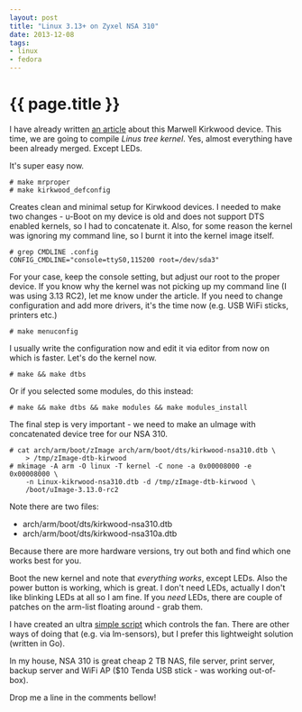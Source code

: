 ```yaml
---
layout: post
title: "Linux 3.13+ on Zyxel NSA 310"
date: 2013-12-08
tags:
- linux
- fedora
---
```

{{ page.title }}
================
I have already written [an
article](/2013/03/booting-38-kernels-on-marwell-kirkwood-arm-zyxel-nsa-310.html)
about this Marwell Kirkwood device. This time, we are going to compile *Linus
tree kernel*. Yes, almost everything have been already merged. Except LEDs.

It's super easy now.

    # make mrproper
    # make kirkwood_defconfig

Creates clean and minimal setup for Kirwkood devices. I needed to make two
changes - u-Boot on my device is old and does not support DTS enabled kernels,
so I had to concatenate it. Also, for some reason the kernel was ignoring my
command line, so I burnt it into the kernel image itself.

    # grep CMDLINE .config
    CONFIG_CMDLINE="console=ttyS0,115200 root=/dev/sda3"

For your case, keep the console setting, but adjust our root to the proper
device. If you know why the kernel was not picking up my command line (I was
using 3.13 RC2), let me know under the article. If you need to change
configuration and add more drivers, it's the time now (e.g. USB WiFi sticks,
printers etc.)

    # make menuconfig

I usually write the configuration now and edit it via editor from now on which
is faster. Let's do the kernel now.

    # make && make dtbs

Or if you selected some modules, do this instead:

    # make && make dtbs && make modules && make modules_install

The final step is very important - we need to make an uImage with concatenated
device tree for our NSA 310.

    # cat arch/arm/boot/zImage arch/arm/boot/dts/kirkwood-nsa310.dtb \
        > /tmp/zImage-dtb-kirwood
    # mkimage -A arm -O linux -T kernel -C none -a 0x00008000 -e 0x00008000 \
        -n Linux-kikrwood-nsa310.dtb -d /tmp/zImage-dtb-kirwood \
        /boot/uImage-3.13.0-rc2

Note there are two files:

* arch/arm/boot/dts/kirkwood-nsa310.dtb
* arch/arm/boot/dts/kirkwood-nsa310a.dtb

Because there are more hardware versions, try out both and find which one
works best for you.

Boot the new kernel and note that *everything works*, except LEDs. Also the
power button is working, which is great. I don't need LEDs, actually I don't
like blinking LEDs at all so I am fine. If you _need_ LEDs, there are couple
of patches on the arm-list floating around - grab them.

I have created an ultra [simple script](https://github.com/lzap/fan3xxnsa)
which controls the fan. There are other ways of doing that (e.g. via
lm-sensors), but I prefer this lightweight solution (written in Go).

In my house, NSA 310 is great cheap 2 TB NAS, file server, print server,
backup server and WiFi AP ($10 Tenda USB stick - was working out-of-box).

Drop me a line in the comments bellow!
